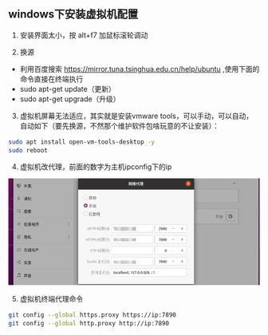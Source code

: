## windows下安装虚拟机配置

1. 安装界面太小，按 alt+f7 加鼠标滚轮调动

2. 换源

- 利用百度搜索  https://mirror.tuna.tsinghua.edu.cn/help/ubuntu ,使用下面的命令直接在终端执行  
- sudo apt-get update（更新）
- sudo apt-get upgrade（升级）

3. 虚拟机屏幕无法适应，其实就是安装vmware tools，可以手动，可以自动，自动如下（要先换源，不然那个维护软件包啥玩意的不让安装）：

```bash
sudo apt install open-vm-tools-desktop -y
sudo reboot
```

4. 虚拟机改代理，前面的数字为主机ipconfig下的ip

![image-20221130190231790](./2.windows下安装虚拟机的配置.assets/image-20221130190231790.png)

5. 虚拟机终端代理命令

```bash
git config --global https.proxy https://ip:7890
git config --global http.proxy http://ip:7890
```







